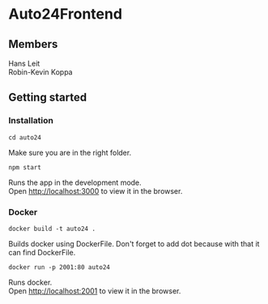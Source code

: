 # Auto24Frontend

## Members

Hans Leit <br />
Robin-Kevin Koppa


## Getting started

### Installation
```
cd auto24
```
Make sure you are in the right folder.


```
npm start
```
Runs the app in the development mode.<br />
Open [http://localhost:3000](http://localhost:3000) to view it in the browser.

### Docker
```
docker build -t auto24 .
```
Builds docker using DockerFile. Don't forget to add dot because with that it can find DockerFile.

```
docker run -p 2001:80 auto24
```
Runs docker.<br />
Open [http://localhost:2001](http://localhost:2001) to view it in the browser.
